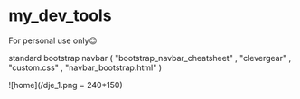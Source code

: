 # my_dev_tools
For personal use only😉

standard bootstrap navbar ( "bootstrap_navbar_cheatsheet" , "clevergear" , "custom.css" , "navbar_bootstrap.html"  )

![home](/dje_1.png = 240*150)
